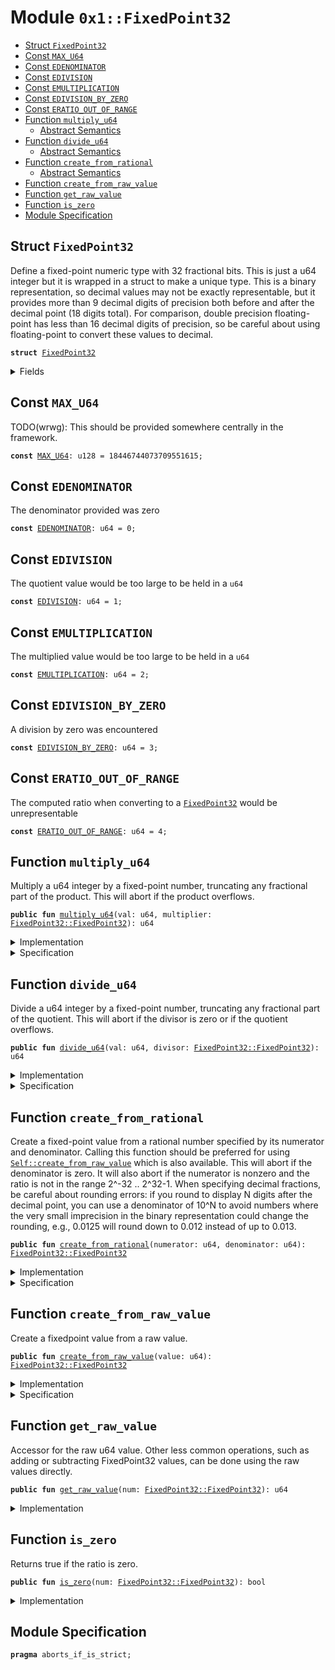 
<a name="0x1_FixedPoint32"></a>

# Module `0x1::FixedPoint32`



-  [Struct `FixedPoint32`](#0x1_FixedPoint32_FixedPoint32)
-  [Const `MAX_U64`](#0x1_FixedPoint32_MAX_U64)
-  [Const `EDENOMINATOR`](#0x1_FixedPoint32_EDENOMINATOR)
-  [Const `EDIVISION`](#0x1_FixedPoint32_EDIVISION)
-  [Const `EMULTIPLICATION`](#0x1_FixedPoint32_EMULTIPLICATION)
-  [Const `EDIVISION_BY_ZERO`](#0x1_FixedPoint32_EDIVISION_BY_ZERO)
-  [Const `ERATIO_OUT_OF_RANGE`](#0x1_FixedPoint32_ERATIO_OUT_OF_RANGE)
-  [Function `multiply_u64`](#0x1_FixedPoint32_multiply_u64)
    -  [Abstract Semantics](#@Abstract_Semantics_0)
-  [Function `divide_u64`](#0x1_FixedPoint32_divide_u64)
    -  [Abstract Semantics](#@Abstract_Semantics_1)
-  [Function `create_from_rational`](#0x1_FixedPoint32_create_from_rational)
    -  [Abstract Semantics](#@Abstract_Semantics_2)
-  [Function `create_from_raw_value`](#0x1_FixedPoint32_create_from_raw_value)
-  [Function `get_raw_value`](#0x1_FixedPoint32_get_raw_value)
-  [Function `is_zero`](#0x1_FixedPoint32_is_zero)
-  [Module Specification](#@Module_Specification_3)


<a name="0x1_FixedPoint32_FixedPoint32"></a>

## Struct `FixedPoint32`

Define a fixed-point numeric type with 32 fractional bits.
This is just a u64 integer but it is wrapped in a struct to
make a unique type. This is a binary representation, so decimal
values may not be exactly representable, but it provides more
than 9 decimal digits of precision both before and after the
decimal point (18 digits total). For comparison, double precision
floating-point has less than 16 decimal digits of precision, so
be careful about using floating-point to convert these values to
decimal.


<pre><code><b>struct</b> <a href="FixedPoint32.md#0x1_FixedPoint32">FixedPoint32</a>
</code></pre>



<details>
<summary>Fields</summary>


<dl>
<dt>
<code>value: u64</code>
</dt>
<dd>

</dd>
</dl>


</details>

<a name="0x1_FixedPoint32_MAX_U64"></a>

## Const `MAX_U64`

TODO(wrwg): This should be provided somewhere centrally in the framework.


<pre><code><b>const</b> <a href="FixedPoint32.md#0x1_FixedPoint32_MAX_U64">MAX_U64</a>: u128 = 18446744073709551615;
</code></pre>



<a name="0x1_FixedPoint32_EDENOMINATOR"></a>

## Const `EDENOMINATOR`

The denominator provided was zero


<pre><code><b>const</b> <a href="FixedPoint32.md#0x1_FixedPoint32_EDENOMINATOR">EDENOMINATOR</a>: u64 = 0;
</code></pre>



<a name="0x1_FixedPoint32_EDIVISION"></a>

## Const `EDIVISION`

The quotient value would be too large to be held in a <code>u64</code>


<pre><code><b>const</b> <a href="FixedPoint32.md#0x1_FixedPoint32_EDIVISION">EDIVISION</a>: u64 = 1;
</code></pre>



<a name="0x1_FixedPoint32_EMULTIPLICATION"></a>

## Const `EMULTIPLICATION`

The multiplied value would be too large to be held in a <code>u64</code>


<pre><code><b>const</b> <a href="FixedPoint32.md#0x1_FixedPoint32_EMULTIPLICATION">EMULTIPLICATION</a>: u64 = 2;
</code></pre>



<a name="0x1_FixedPoint32_EDIVISION_BY_ZERO"></a>

## Const `EDIVISION_BY_ZERO`

A division by zero was encountered


<pre><code><b>const</b> <a href="FixedPoint32.md#0x1_FixedPoint32_EDIVISION_BY_ZERO">EDIVISION_BY_ZERO</a>: u64 = 3;
</code></pre>



<a name="0x1_FixedPoint32_ERATIO_OUT_OF_RANGE"></a>

## Const `ERATIO_OUT_OF_RANGE`

The computed ratio when converting to a <code><a href="FixedPoint32.md#0x1_FixedPoint32">FixedPoint32</a></code> would be unrepresentable


<pre><code><b>const</b> <a href="FixedPoint32.md#0x1_FixedPoint32_ERATIO_OUT_OF_RANGE">ERATIO_OUT_OF_RANGE</a>: u64 = 4;
</code></pre>



<a name="0x1_FixedPoint32_multiply_u64"></a>

## Function `multiply_u64`

Multiply a u64 integer by a fixed-point number, truncating any
fractional part of the product. This will abort if the product
overflows.


<pre><code><b>public</b> <b>fun</b> <a href="FixedPoint32.md#0x1_FixedPoint32_multiply_u64">multiply_u64</a>(val: u64, multiplier: <a href="FixedPoint32.md#0x1_FixedPoint32_FixedPoint32">FixedPoint32::FixedPoint32</a>): u64
</code></pre>



<details>
<summary>Implementation</summary>


<pre><code><b>public</b> <b>fun</b> <a href="FixedPoint32.md#0x1_FixedPoint32_multiply_u64">multiply_u64</a>(val: u64, multiplier: <a href="FixedPoint32.md#0x1_FixedPoint32">FixedPoint32</a>): u64 {
    // The product of two 64 bit values has 128 bits, so perform the
    // multiplication <b>with</b> u128 types and keep the full 128 bit product
    // <b>to</b> avoid losing accuracy.
    <b>let</b> unscaled_product = (val <b>as</b> u128) * (multiplier.value <b>as</b> u128);
    // The unscaled product has 32 fractional bits (from the multiplier)
    // so rescale it by shifting away the low bits.
    <b>let</b> product = unscaled_product &gt;&gt; 32;
    // Check whether the value is too large.
    <b>assert</b>(product &lt;= <a href="FixedPoint32.md#0x1_FixedPoint32_MAX_U64">MAX_U64</a>, <a href="Errors.md#0x1_Errors_limit_exceeded">Errors::limit_exceeded</a>(<a href="FixedPoint32.md#0x1_FixedPoint32_EMULTIPLICATION">EMULTIPLICATION</a>));
    (product <b>as</b> u64)
}
</code></pre>



</details>

<details>
<summary>Specification</summary>

We specify the concrete semantics of the implementation but use
an abstracted, simplified semantics for verification of callers. For the verification outcome of
callers, the actual result of this function is not relevant, as long as the abstraction behaves
homomorphic.


<pre><code><b>pragma</b> opaque;
<b>include</b> [concrete] <a href="FixedPoint32.md#0x1_FixedPoint32_ConcreteMultiplyAbortsIf">ConcreteMultiplyAbortsIf</a>;
<b>ensures</b> [concrete] result == <a href="FixedPoint32.md#0x1_FixedPoint32_spec_concrete_multiply_u64">spec_concrete_multiply_u64</a>(val, multiplier);
<b>include</b> [abstract] <a href="FixedPoint32.md#0x1_FixedPoint32_MultiplyAbortsIf">MultiplyAbortsIf</a>;
<b>ensures</b> [abstract] result == <a href="FixedPoint32.md#0x1_FixedPoint32_spec_multiply_u64">spec_multiply_u64</a>(val, multiplier);
</code></pre>




<a name="0x1_FixedPoint32_ConcreteMultiplyAbortsIf"></a>


<pre><code><b>schema</b> <a href="FixedPoint32.md#0x1_FixedPoint32_ConcreteMultiplyAbortsIf">ConcreteMultiplyAbortsIf</a> {
    val: num;
    multiplier: <a href="FixedPoint32.md#0x1_FixedPoint32">FixedPoint32</a>;
    <b>aborts_if</b> <a href="FixedPoint32.md#0x1_FixedPoint32_spec_concrete_multiply_u64">spec_concrete_multiply_u64</a>(val, multiplier) &gt; <a href="FixedPoint32.md#0x1_FixedPoint32_MAX_U64">MAX_U64</a> <b>with</b> <a href="Errors.md#0x1_Errors_LIMIT_EXCEEDED">Errors::LIMIT_EXCEEDED</a>;
}
</code></pre>




<a name="0x1_FixedPoint32_spec_concrete_multiply_u64"></a>


<pre><code><b>define</b> <a href="FixedPoint32.md#0x1_FixedPoint32_spec_concrete_multiply_u64">spec_concrete_multiply_u64</a>(val: num, multiplier: <a href="FixedPoint32.md#0x1_FixedPoint32">FixedPoint32</a>): num {
   (val * multiplier.value) &gt;&gt; 32
}
</code></pre>



<a name="@Abstract_Semantics_0"></a>

### Abstract Semantics



<a name="0x1_FixedPoint32_MultiplyAbortsIf"></a>


<pre><code><b>schema</b> <a href="FixedPoint32.md#0x1_FixedPoint32_MultiplyAbortsIf">MultiplyAbortsIf</a> {
    val: num;
    multiplier: <a href="FixedPoint32.md#0x1_FixedPoint32">FixedPoint32</a>;
    <b>aborts_if</b> <a href="FixedPoint32.md#0x1_FixedPoint32_spec_multiply_u64">spec_multiply_u64</a>(val, multiplier) &gt; <a href="FixedPoint32.md#0x1_FixedPoint32_MAX_U64">MAX_U64</a> <b>with</b> <a href="Errors.md#0x1_Errors_LIMIT_EXCEEDED">Errors::LIMIT_EXCEEDED</a>;
}
</code></pre>




<a name="0x1_FixedPoint32_spec_multiply_u64"></a>


<pre><code><b>define</b> <a href="FixedPoint32.md#0x1_FixedPoint32_spec_multiply_u64">spec_multiply_u64</a>(val: num, multiplier: <a href="FixedPoint32.md#0x1_FixedPoint32">FixedPoint32</a>): num {
   <b>if</b> (multiplier.value == 0)
       // Zero value
       0
   <b>else</b> <b>if</b> (multiplier.value == 1)
       // 1.0
       val
   <b>else</b> <b>if</b> (multiplier.value == 2)
       // 0.5
       val / 2
   <b>else</b>
       // overflow
       <a href="FixedPoint32.md#0x1_FixedPoint32_MAX_U64">MAX_U64</a> + 1
}
</code></pre>



</details>

<a name="0x1_FixedPoint32_divide_u64"></a>

## Function `divide_u64`

Divide a u64 integer by a fixed-point number, truncating any
fractional part of the quotient. This will abort if the divisor
is zero or if the quotient overflows.


<pre><code><b>public</b> <b>fun</b> <a href="FixedPoint32.md#0x1_FixedPoint32_divide_u64">divide_u64</a>(val: u64, divisor: <a href="FixedPoint32.md#0x1_FixedPoint32_FixedPoint32">FixedPoint32::FixedPoint32</a>): u64
</code></pre>



<details>
<summary>Implementation</summary>


<pre><code><b>public</b> <b>fun</b> <a href="FixedPoint32.md#0x1_FixedPoint32_divide_u64">divide_u64</a>(val: u64, divisor: <a href="FixedPoint32.md#0x1_FixedPoint32">FixedPoint32</a>): u64 {
    // Check for division by zero.
    <b>assert</b>(divisor.value != 0, <a href="Errors.md#0x1_Errors_invalid_argument">Errors::invalid_argument</a>(<a href="FixedPoint32.md#0x1_FixedPoint32_EDIVISION_BY_ZERO">EDIVISION_BY_ZERO</a>));
    // First convert <b>to</b> 128 bits and then shift left <b>to</b>
    // add 32 fractional zero bits <b>to</b> the dividend.
    <b>let</b> scaled_value = (val <b>as</b> u128) &lt;&lt; 32;
    <b>let</b> quotient = scaled_value / (divisor.value <b>as</b> u128);
    // Check whether the value is too large.
    <b>assert</b>(quotient &lt;= <a href="FixedPoint32.md#0x1_FixedPoint32_MAX_U64">MAX_U64</a>, <a href="Errors.md#0x1_Errors_limit_exceeded">Errors::limit_exceeded</a>(<a href="FixedPoint32.md#0x1_FixedPoint32_EDIVISION">EDIVISION</a>));
    // the value may be too large, which will cause the cast <b>to</b> fail
    // <b>with</b> an arithmetic error.
    (quotient <b>as</b> u64)
}
</code></pre>



</details>

<details>
<summary>Specification</summary>

We specify the concrete semantics of the implementation but use
an abstracted, simplified semantics for verification of callers.


<pre><code><b>pragma</b> opaque;
<b>include</b> [concrete] <a href="FixedPoint32.md#0x1_FixedPoint32_ConcreteDivideAbortsIf">ConcreteDivideAbortsIf</a>;
<b>ensures</b> [concrete] result == <a href="FixedPoint32.md#0x1_FixedPoint32_spec_concrete_divide_u64">spec_concrete_divide_u64</a>(val, divisor);
<b>include</b> [abstract] <a href="FixedPoint32.md#0x1_FixedPoint32_DivideAbortsIf">DivideAbortsIf</a>;
<b>ensures</b> [abstract] result == <a href="FixedPoint32.md#0x1_FixedPoint32_spec_divide_u64">spec_divide_u64</a>(val, divisor);
</code></pre>




<a name="0x1_FixedPoint32_ConcreteDivideAbortsIf"></a>


<pre><code><b>schema</b> <a href="FixedPoint32.md#0x1_FixedPoint32_ConcreteDivideAbortsIf">ConcreteDivideAbortsIf</a> {
    val: num;
    divisor: <a href="FixedPoint32.md#0x1_FixedPoint32">FixedPoint32</a>;
    <b>aborts_if</b> divisor.value == 0 <b>with</b> <a href="Errors.md#0x1_Errors_INVALID_ARGUMENT">Errors::INVALID_ARGUMENT</a>;
    <b>aborts_if</b> <a href="FixedPoint32.md#0x1_FixedPoint32_spec_concrete_divide_u64">spec_concrete_divide_u64</a>(val, divisor) &gt; <a href="FixedPoint32.md#0x1_FixedPoint32_MAX_U64">MAX_U64</a> <b>with</b> <a href="Errors.md#0x1_Errors_LIMIT_EXCEEDED">Errors::LIMIT_EXCEEDED</a>;
}
</code></pre>




<a name="0x1_FixedPoint32_spec_concrete_divide_u64"></a>


<pre><code><b>define</b> <a href="FixedPoint32.md#0x1_FixedPoint32_spec_concrete_divide_u64">spec_concrete_divide_u64</a>(val: num, divisor: <a href="FixedPoint32.md#0x1_FixedPoint32">FixedPoint32</a>): num {
   (val &lt;&lt; 32) / divisor.value
}
</code></pre>



<a name="@Abstract_Semantics_1"></a>

### Abstract Semantics



<a name="0x1_FixedPoint32_DivideAbortsIf"></a>


<pre><code><b>schema</b> <a href="FixedPoint32.md#0x1_FixedPoint32_DivideAbortsIf">DivideAbortsIf</a> {
    val: num;
    divisor: <a href="FixedPoint32.md#0x1_FixedPoint32">FixedPoint32</a>;
    <b>aborts_if</b> divisor.value == 0 <b>with</b> <a href="Errors.md#0x1_Errors_INVALID_ARGUMENT">Errors::INVALID_ARGUMENT</a>;
    <b>aborts_if</b> <a href="FixedPoint32.md#0x1_FixedPoint32_spec_divide_u64">spec_divide_u64</a>(val, divisor) &gt; <a href="FixedPoint32.md#0x1_FixedPoint32_MAX_U64">MAX_U64</a> <b>with</b> <a href="Errors.md#0x1_Errors_LIMIT_EXCEEDED">Errors::LIMIT_EXCEEDED</a>;
}
</code></pre>




<a name="0x1_FixedPoint32_spec_divide_u64"></a>


<pre><code><b>define</b> <a href="FixedPoint32.md#0x1_FixedPoint32_spec_divide_u64">spec_divide_u64</a>(val: num, divisor: <a href="FixedPoint32.md#0x1_FixedPoint32">FixedPoint32</a>): num {
   <b>if</b> (divisor.value == 1)
       // 1.0
       val
   <b>else</b> <b>if</b> (divisor.value == 2)
       // 0.5
       val * 2
   <b>else</b>
       <a href="FixedPoint32.md#0x1_FixedPoint32_MAX_U64">MAX_U64</a> + 1
}
</code></pre>



</details>

<a name="0x1_FixedPoint32_create_from_rational"></a>

## Function `create_from_rational`

Create a fixed-point value from a rational number specified by its
numerator and denominator. Calling this function should be preferred
for using <code><a href="FixedPoint32.md#0x1_FixedPoint32_create_from_raw_value">Self::create_from_raw_value</a></code> which is also available.
This will abort if the denominator is zero. It will also
abort if the numerator is nonzero and the ratio is not in the range
2^-32 .. 2^32-1. When specifying decimal fractions, be careful about
rounding errors: if you round to display N digits after the decimal
point, you can use a denominator of 10^N to avoid numbers where the
very small imprecision in the binary representation could change the
rounding, e.g., 0.0125 will round down to 0.012 instead of up to 0.013.


<pre><code><b>public</b> <b>fun</b> <a href="FixedPoint32.md#0x1_FixedPoint32_create_from_rational">create_from_rational</a>(numerator: u64, denominator: u64): <a href="FixedPoint32.md#0x1_FixedPoint32_FixedPoint32">FixedPoint32::FixedPoint32</a>
</code></pre>



<details>
<summary>Implementation</summary>


<pre><code><b>public</b> <b>fun</b> <a href="FixedPoint32.md#0x1_FixedPoint32_create_from_rational">create_from_rational</a>(numerator: u64, denominator: u64): <a href="FixedPoint32.md#0x1_FixedPoint32">FixedPoint32</a> {
    // If the denominator is zero, this will <b>abort</b>.
    // Scale the numerator <b>to</b> have 64 fractional bits and the denominator
    // <b>to</b> have 32 fractional bits, so that the quotient will have 32
    // fractional bits.
    <b>let</b> scaled_numerator = (numerator <b>as</b> u128) &lt;&lt; 64;
    <b>let</b> scaled_denominator = (denominator <b>as</b> u128) &lt;&lt; 32;
    <b>assert</b>(scaled_denominator != 0, <a href="Errors.md#0x1_Errors_invalid_argument">Errors::invalid_argument</a>(<a href="FixedPoint32.md#0x1_FixedPoint32_EDENOMINATOR">EDENOMINATOR</a>));
    <b>let</b> quotient = scaled_numerator / scaled_denominator;
    <b>assert</b>(quotient != 0 || numerator == 0, <a href="Errors.md#0x1_Errors_invalid_argument">Errors::invalid_argument</a>(<a href="FixedPoint32.md#0x1_FixedPoint32_ERATIO_OUT_OF_RANGE">ERATIO_OUT_OF_RANGE</a>));
    // Return the quotient <b>as</b> a fixed-point number. We first need <b>to</b> check whether the cast
    // can succeed.
    <b>assert</b>(quotient &lt;= <a href="FixedPoint32.md#0x1_FixedPoint32_MAX_U64">MAX_U64</a>, <a href="Errors.md#0x1_Errors_limit_exceeded">Errors::limit_exceeded</a>(<a href="FixedPoint32.md#0x1_FixedPoint32_ERATIO_OUT_OF_RANGE">ERATIO_OUT_OF_RANGE</a>));
    <a href="FixedPoint32.md#0x1_FixedPoint32">FixedPoint32</a> { value: (quotient <b>as</b> u64) }
}
</code></pre>



</details>

<details>
<summary>Specification</summary>



<pre><code><b>pragma</b> opaque;
<b>include</b> [concrete] <a href="FixedPoint32.md#0x1_FixedPoint32_ConcreteCreateFromRationalAbortsIf">ConcreteCreateFromRationalAbortsIf</a>;
<b>ensures</b> [concrete] result == <a href="FixedPoint32.md#0x1_FixedPoint32_spec_concrete_create_from_rational">spec_concrete_create_from_rational</a>(numerator, denominator);
<b>include</b> [abstract] <a href="FixedPoint32.md#0x1_FixedPoint32_CreateFromRationalAbortsIf">CreateFromRationalAbortsIf</a>;
<b>ensures</b> [abstract] result == <a href="FixedPoint32.md#0x1_FixedPoint32_spec_create_from_rational">spec_create_from_rational</a>(numerator, denominator);
</code></pre>




<a name="0x1_FixedPoint32_ConcreteCreateFromRationalAbortsIf"></a>


<pre><code><b>schema</b> <a href="FixedPoint32.md#0x1_FixedPoint32_ConcreteCreateFromRationalAbortsIf">ConcreteCreateFromRationalAbortsIf</a> {
    numerator: u64;
    denominator: u64;
    <a name="0x1_FixedPoint32_scaled_numerator$12"></a>
    <b>let</b> scaled_numerator = numerator &lt;&lt; 64;
    <a name="0x1_FixedPoint32_scaled_denominator$13"></a>
    <b>let</b> scaled_denominator = denominator &lt;&lt; 32;
    <a name="0x1_FixedPoint32_quotient$14"></a>
    <b>let</b> quotient = scaled_numerator / scaled_denominator;
    <b>aborts_if</b> scaled_denominator == 0 <b>with</b> <a href="Errors.md#0x1_Errors_INVALID_ARGUMENT">Errors::INVALID_ARGUMENT</a>;
    <b>aborts_if</b> quotient == 0 && scaled_numerator != 0 <b>with</b> <a href="Errors.md#0x1_Errors_INVALID_ARGUMENT">Errors::INVALID_ARGUMENT</a>;
    <b>aborts_if</b> quotient &gt; <a href="FixedPoint32.md#0x1_FixedPoint32_MAX_U64">MAX_U64</a> <b>with</b> <a href="Errors.md#0x1_Errors_LIMIT_EXCEEDED">Errors::LIMIT_EXCEEDED</a>;
}
</code></pre>




<a name="0x1_FixedPoint32_spec_concrete_create_from_rational"></a>


<pre><code><b>define</b> <a href="FixedPoint32.md#0x1_FixedPoint32_spec_concrete_create_from_rational">spec_concrete_create_from_rational</a>(numerator: num, denominator: num): <a href="FixedPoint32.md#0x1_FixedPoint32">FixedPoint32</a> {
   <a href="FixedPoint32.md#0x1_FixedPoint32">FixedPoint32</a>{value: (numerator &lt;&lt; 64) / (denominator &lt;&lt; 32)}
}
</code></pre>



<a name="@Abstract_Semantics_2"></a>

### Abstract Semantics



<a name="0x1_FixedPoint32_CreateFromRationalAbortsIf"></a>

This is currently identical to the concrete semantics.


<pre><code><b>schema</b> <a href="FixedPoint32.md#0x1_FixedPoint32_CreateFromRationalAbortsIf">CreateFromRationalAbortsIf</a> {
    <b>include</b> <a href="FixedPoint32.md#0x1_FixedPoint32_ConcreteCreateFromRationalAbortsIf">ConcreteCreateFromRationalAbortsIf</a>;
}
</code></pre>


Abstract to either 0.5 or 1. This assumes validation of numerator and denominator has been
succeeded.


<a name="0x1_FixedPoint32_spec_create_from_rational"></a>


<pre><code><b>define</b> <a href="FixedPoint32.md#0x1_FixedPoint32_spec_create_from_rational">spec_create_from_rational</a>(numerator: num, denominator: num): <a href="FixedPoint32.md#0x1_FixedPoint32">FixedPoint32</a> {
   <b>if</b> (numerator == denominator)
       // 1.0
       <a href="FixedPoint32.md#0x1_FixedPoint32">FixedPoint32</a>{value: 1}
   <b>else</b>
       // 0.5
       <a href="FixedPoint32.md#0x1_FixedPoint32">FixedPoint32</a>{value: 2}
}
</code></pre>



</details>

<a name="0x1_FixedPoint32_create_from_raw_value"></a>

## Function `create_from_raw_value`

Create a fixedpoint value from a raw value.


<pre><code><b>public</b> <b>fun</b> <a href="FixedPoint32.md#0x1_FixedPoint32_create_from_raw_value">create_from_raw_value</a>(value: u64): <a href="FixedPoint32.md#0x1_FixedPoint32_FixedPoint32">FixedPoint32::FixedPoint32</a>
</code></pre>



<details>
<summary>Implementation</summary>


<pre><code><b>public</b> <b>fun</b> <a href="FixedPoint32.md#0x1_FixedPoint32_create_from_raw_value">create_from_raw_value</a>(value: u64): <a href="FixedPoint32.md#0x1_FixedPoint32">FixedPoint32</a> {
    <a href="FixedPoint32.md#0x1_FixedPoint32">FixedPoint32</a> { value }
}
</code></pre>



</details>

<details>
<summary>Specification</summary>



<pre><code><b>pragma</b> opaque;
<b>aborts_if</b> <b>false</b>;
<b>ensures</b> [concrete] result.value == value;
<b>ensures</b> [abstract] result.value == 2;
</code></pre>



</details>

<a name="0x1_FixedPoint32_get_raw_value"></a>

## Function `get_raw_value`

Accessor for the raw u64 value. Other less common operations, such as
adding or subtracting FixedPoint32 values, can be done using the raw
values directly.


<pre><code><b>public</b> <b>fun</b> <a href="FixedPoint32.md#0x1_FixedPoint32_get_raw_value">get_raw_value</a>(num: <a href="FixedPoint32.md#0x1_FixedPoint32_FixedPoint32">FixedPoint32::FixedPoint32</a>): u64
</code></pre>



<details>
<summary>Implementation</summary>


<pre><code><b>public</b> <b>fun</b> <a href="FixedPoint32.md#0x1_FixedPoint32_get_raw_value">get_raw_value</a>(num: <a href="FixedPoint32.md#0x1_FixedPoint32">FixedPoint32</a>): u64 {
    num.value
}
</code></pre>



</details>

<a name="0x1_FixedPoint32_is_zero"></a>

## Function `is_zero`

Returns true if the ratio is zero.


<pre><code><b>public</b> <b>fun</b> <a href="FixedPoint32.md#0x1_FixedPoint32_is_zero">is_zero</a>(num: <a href="FixedPoint32.md#0x1_FixedPoint32_FixedPoint32">FixedPoint32::FixedPoint32</a>): bool
</code></pre>



<details>
<summary>Implementation</summary>


<pre><code><b>public</b> <b>fun</b> <a href="FixedPoint32.md#0x1_FixedPoint32_is_zero">is_zero</a>(num: <a href="FixedPoint32.md#0x1_FixedPoint32">FixedPoint32</a>): bool {
    num.value == 0
}
</code></pre>



</details>

<a name="@Module_Specification_3"></a>

## Module Specification




<pre><code><b>pragma</b> aborts_if_is_strict;
</code></pre>


[//]: # ("File containing references which can be used from documentation")
[ROLE]: https://github.com/libra/libra/blob/master/language/move-prover/doc/user/access-control.md#roles
[PERMISSION]: https://github.com/libra/libra/blob/master/language/move-prover/doc/user/access-control.md#permissions
